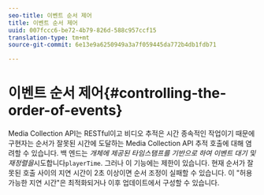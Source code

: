```yaml
---
seo-title: 이벤트 순서 제어
title: 이벤트 순서 제어
uuid: 007fccc6-be72-4b79-826d-588c957ccf15
translation-type: tm+mt
source-git-commit: 6e13e9a6250949a3a7f059445da772b4db1fdb71

---
```



# 이벤트 순서 제어{#controlling-the-order-of-events}

Media Collection API는 RESTful이고 비디오 추적은 시간 종속적인 작업이기 때문에 구현자는 순서가 잘못된 시간에 도달하는 Media Collection API 추적 호출에 대해 염려할 수 있습니다. 백 엔드는 *개체에 제공된 타임스탬프를 기반으로 하여 이벤트 대기 및 재정렬을*&#x200B;시도합니다`playerTime`. 그러나 이 기능에는 제한이 있습니다. 현재 순서가 잘못된 호출 사이의 지연 시간이 2초 이상이면 순서 조정이 실패할 수 있습니다. 이 "허용 가능한 지연 시간"은 최적화되거나 이후 업데이트에서 구성할 수 있습니다.
